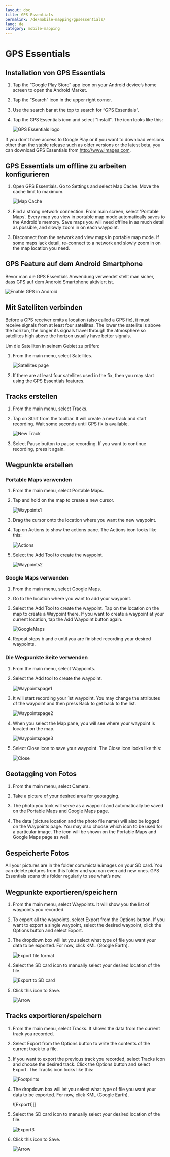 ```yaml
---
layout: doc
title: GPS Essentials
permalink: /de/mobile-mapping/gpsessentials/
lang: de
category: mobile-mapping
---
```




GPS Essentials
===================


Installation von GPS Essentials
-------------

1.  Tap the “Google Play Store” app icon on your Android device’s home screen to open the Android Market.
2.  Tap the “Search” icon in the upper right corner.
3.  Use the search bar at the top to search for “GPS Essentials”.
4.  Tap the GPS Essentials icon and select "Install". The icon looks like this:

    ![GPS Essentials logo][]

If you don't have access to Google Play or if you want to download versions other than the stable release such as older versions or the latest beta, you can download GPS Essentials from <http://www.images.com>.

GPS Essentials um offline zu arbeiten konfigurieren
-------------

1.  Open GPS Essentials. Go to Settings and select Map Cache. Move the cache limit to maximum.

    ![Map Cache][]

2.  Find a strong network connection. From main screen, select 'Portable Maps'. Every map you view in portable map mode automatically saves to the Android's memory. Save maps you will need offline in as much detail as possible, and slowly zoom in on each waypoint.

3.  Disconnect from the network and view maps in portable map mode. If some maps lack detail, re-connect to a network and slowly zoom in on the map location you need.

GPS Feature auf dem Android Smartphone
-------------

Bevor man die GPS Essentials Anwendung verwendet stellt man sicher, dass GPS auf dem Android Smartphone aktiviert ist.

![Enable GPS in Android][]

Mit Satelliten verbinden
-------------

Before a GPS receiver emits a location (also called a GPS fix), it must receive signals from at least four satellites. The lower the satellite is above the horizon, the longer its signals travel through the atmosphere so satellites high above the horizon usually have better signals.

Um die Satelliten in seinem Gebiet zu prüfen:

1.  From the main menu, select Satellites.

    ![Satellites page][]

2.  If there are at least four satellites used in the fix, then you may start using the GPS Essentials features.

Tracks erstellen
-------------

1.  From the main menu, select Tracks.

2.  Tap on Start from the toolbar. It will create a new track and start recording. Wait some seconds until GPS fix is available.

    ![New Track][]

3.  Select Pause button to pause recording. If you want to continue recording, press it again.

Wegpunkte erstellen
-------------

### Portable Maps verwenden

1.  From the main menu, select Portable Maps.

2.  Tap and hold on the map to create a new cursor.

    ![Waypoints1][]

3.  Drag the cursor onto the location where you want the new waypoint.

4.  Tap on Actions to show the actions pane. The Actions icon looks like this:

    ![Actions][]

5.  Select the Add Tool to create the waypoint.

    ![Waypoints2][]

### Google Maps verwenden

1.  From the main menu, select Google Maps.

2.  Go to the location where you want to add your waypoint.

3.  Select the Add Tool to create the waypoint. Tap on the location on the map to create a Waypoint there. If you want to create a waypoint at your current location, tap the Add Waypoint button again.

    ![GoogleMaps][]

4.  Repeat steps b and c until you are finished recording your desired waypoints.

### Die Wegpunkte Seite verwenden

1.  From the main menu, select Waypoints.

2.  Select the Add tool to create the waypoint.

    ![Waypointspage1][]

3.  It will start recording your 1st waypoint. You may change the attributes of the waypoint and then press Back to get back to the list.

    ![Waypointspage2][]

4.  When you select the Map pane, you will see where your waypoint is located on the map.

    ![Waypointspage3][]

5.  Select Close icon to save your waypoint. The Close icon looks like this:

    ![Close][]

Geotagging von Fotos
-------------

1.  From the main menu, select Camera.

2.  Take a picture of your desired area for geotagging.

3.  The photo you took will serve as a waypoint and automatically be saved on the Portable Maps and Google Maps page.

4.  The data (picture location and the photo file name) will also be logged on the Waypoints page. You may also choose which icon to be used for a particular image. The icon will be shown on the Portable Maps and Google Maps page as well.

Gespeicherte Fotos
-------------

All your pictures are in the folder com.mictale.images on your SD card. You can delete pictures from this folder and you can even add new ones. GPS Essentials scans this folder regularly to see what’s new.

Wegpunkte exportieren/speichern
-------------

1.  From the main menu, select Waypoints. It will show you the list of waypoints you recorded.

2.  To export all the waypoints, select Export from the Options button. If you want to export a single waypoint, select the desired waypoint, click the Options button and select Export.

3.  The dropdown box will let you select what type of file you want your data to be exported. For now, click KML (Google Earth).

    ![Export file format][]

4.  Select the SD card icon to manually select your desired location of the file.

    ![Export to SD card][]

5.  Click this icon to Save.

    ![Arrow][]

Tracks exportieren/speichern
-------------

1.  From the main menu, select Tracks. It shows the data from the current track you recorded.

2.  Select Export from the Options button to write the contents of the current track to a file.

3.  If you want to export the previous track you recorded, select Tracks icon and choose the desired track. Click the Options button and select Export. The Tracks icon looks like this:

    ![Footprints][]


4.  The dropdown box will let you select what type of file you want your data to be exported. For now, click KML (Google Earth).

    ![Export1][]

5.  Select the SD card icon to manually select your desired location of the file.

    ![Export3][]

6.  Click this icon to Save.

    ![Arrow][]

[GPS Essentials logo]:  /images/mobile-mapping/gpsessentials-Logo.png
[Map Cache]:  /images/mobile-mapping/gpsessentials-mapcache.png
[Enable GPS in Android]:  /images/mobile-mapping/gpsessentials-GPSenable.png
[Satellites page]:  /images/mobile-mapping/gpsessentials-satellites.png
[New Track]:  /images/mobile-mapping/gpsessentials-newtrackstart.png
[Waypoints1]:  /images/mobile-mapping/gpsessentials-cursor.png
[Actions]:  /images/mobile-mapping/gpsessentials-actionsbutton.png
[Waypoints2]:  /images/mobile-mapping/gpsessentials-addwaypoint.png
[GoogleMaps]:  /images/mobile-mapping/gpsessentials-addwaypointgooglemaps.png
[Waypointspage1]:  /images/mobile-mapping/gpsessentials-add.png
[Waypointspage2]:  /images/mobile-mapping/gpsessentials-wp.png
[Waypointspage3]:  /images/mobile-mapping/gpsessentials-map.png
[Close]:  /images/mobile-mapping/gpsessentials-save.png
[Export file format]:  /images/mobile-mapping/gpsessentials-export.png
[Export to SD card]:  /images/mobile-mapping/gpsessentials-exportwaypoints.png
[Arrow]:  /images/mobile-mapping/gpsessentials-savebutton.png
[Footprints]:  /images/mobile-mapping/gpsessentials-tracksicon.png
[Export3]:  /images/mobile-mapping/gpsessentials-sdcardsave.png